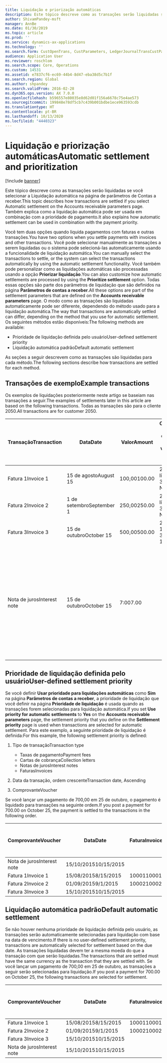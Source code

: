 ```yaml
---
title: Liquidação e priorização automáticas
description: Este tópico descreve como as transações serão liquidadas se você selecionar a Liquidação automática na página de parâmetros de Contas a receber. Também explica como a liquidação automática pode ser usada em combinação com a prioridade de pagamento.
author: ShivamPandey-msft
manager: AnnBe
ms.date: 01/30/2019
ms.topic: article
ms.prod: ''
ms.service: dynamics-ax-applications
ms.technology: ''
ms.search.form: CustOpenTrans, CustParameters, LedgerJournalTransCustPaym
audience: Application User
ms.reviewer: roschlom
ms.search.scope: Core, Operations
ms.custom: 14531
ms.assetid: e7837cf6-ec69-44b4-8d47-eba38d5c7b1f
ms.search.region: Global
ms.author: shpandey
ms.search.validFrom: 2016-02-28
ms.dyn365.ops.version: AX 7.0.0
ms.openlocfilehash: b596557e80035e8d62d01f156a6678c75e4ae573
ms.sourcegitcommit: 199848e78df5cb7c439b001bdbe1ece963593cdb
ms.translationtype: HT
ms.contentlocale: pt-BR
ms.lasthandoff: 10/13/2020
ms.locfileid: "4440323"
---
```

# <a name="automatic-settlement-and-prioritization"></a><span data-ttu-id="e93b1-104">Liquidação e priorização automáticas</span><span class="sxs-lookup"><span data-stu-id="e93b1-104">Automatic settlement and prioritization</span></span>

[!include [banner](../includes/banner.md)]

<span data-ttu-id="e93b1-105">Este tópico descreve como as transações serão liquidadas se você selecionar a Liquidação automática na página de parâmetros de Contas a receber.</span><span class="sxs-lookup"><span data-stu-id="e93b1-105">This topic describes how transactions are settled if you select Automatic settlement on the Accounts receivable parameters page.</span></span> <span data-ttu-id="e93b1-106">Também explica como a liquidação automática pode ser usada em combinação com a prioridade de pagamento.</span><span class="sxs-lookup"><span data-stu-id="e93b1-106">It also explains how automatic settlement can be used in combination with the payment priority.</span></span>

<span data-ttu-id="e93b1-107">Você tem duas opções quando liquida pagamentos com faturas e outras transações.</span><span class="sxs-lookup"><span data-stu-id="e93b1-107">You have two options when you settle payments with invoices and other transactions.</span></span> <span data-ttu-id="e93b1-108">Você pode selecionar manualmente as transações a serem liquidadas ou o sistema pode selecioná-las automaticamente usando a funcionalidade de liquidação automática.</span><span class="sxs-lookup"><span data-stu-id="e93b1-108">You can manually select the transactions to settle, or the system can select the transactions automatically by using the automatic settlement functionality.</span></span> <span data-ttu-id="e93b1-109">Você também pode personalizar como as liquidações automáticas são processadas usando a opção **Priorizar liquidação**.</span><span class="sxs-lookup"><span data-stu-id="e93b1-109">You can also customize how automatic settlements are processed by using the **Prioritize settlement** option.</span></span> <span data-ttu-id="e93b1-110">Todas essas opções são parte dos parâmetros de liquidação que são definidos na página **Parâmetros de contas a receber**.</span><span class="sxs-lookup"><span data-stu-id="e93b1-110">All these options are part of the settlement parameters that are defined on the **Accounts receivable parameters** page.</span></span> <span data-ttu-id="e93b1-111">O modo como as transações são liquidadas automaticamente pode ser diferente, dependendo do método usado para a liquidação automática.</span><span class="sxs-lookup"><span data-stu-id="e93b1-111">The way that transactions are automatically settled can differ, depending on the method that you use for automatic settlement.</span></span> <span data-ttu-id="e93b1-112">Os seguintes métodos estão disponíveis:</span><span class="sxs-lookup"><span data-stu-id="e93b1-112">The following methods are available:</span></span>

-   <span data-ttu-id="e93b1-113">Prioridade de liquidação definida pelo usuário</span><span class="sxs-lookup"><span data-stu-id="e93b1-113">User-defined settlement priority</span></span>
-   <span data-ttu-id="e93b1-114">Liquidação automática padrão</span><span class="sxs-lookup"><span data-stu-id="e93b1-114">Default automatic settlement</span></span>

<span data-ttu-id="e93b1-115">As seções a seguir descrevem como as transações são liquidadas para cada método.</span><span class="sxs-lookup"><span data-stu-id="e93b1-115">The following sections describe how transactions are settled for each method.</span></span>

## <a name="example-transactions"></a><span data-ttu-id="e93b1-116">Transações de exemplo</span><span class="sxs-lookup"><span data-stu-id="e93b1-116">Example transactions</span></span>
<span data-ttu-id="e93b1-117">Os exemplos de liquidações posteriormente neste artigo se baseiam nas transações a seguir.</span><span class="sxs-lookup"><span data-stu-id="e93b1-117">The examples of settlements later in this article are based on the following transactions.</span></span> <span data-ttu-id="e93b1-118">Todas as transações são para o cliente 2050.</span><span class="sxs-lookup"><span data-stu-id="e93b1-118">All transactions are for customer 2050.</span></span>

| <span data-ttu-id="e93b1-119">Transação</span><span class="sxs-lookup"><span data-stu-id="e93b1-119">Transaction</span></span>   | <span data-ttu-id="e93b1-120">Data</span><span class="sxs-lookup"><span data-stu-id="e93b1-120">Date</span></span>        | <span data-ttu-id="e93b1-121">Valor</span><span class="sxs-lookup"><span data-stu-id="e93b1-121">Amount</span></span> | <span data-ttu-id="e93b1-122">Condições de desconto à vista</span><span class="sxs-lookup"><span data-stu-id="e93b1-122">Cash discount terms</span></span> | <span data-ttu-id="e93b1-123">Data do desconto à vista</span><span class="sxs-lookup"><span data-stu-id="e93b1-123">Cash discount date</span></span> | <span data-ttu-id="e93b1-124">Comentários</span><span class="sxs-lookup"><span data-stu-id="e93b1-124">Comments</span></span>                                                                                                                                                                                      |
|---------------|-------------|--------|---------------------|--------------------|-----------------------------------------------------------------------------------------------------------------------------------------------------------------------------------------------|
| <span data-ttu-id="e93b1-125">Fatura 1</span><span class="sxs-lookup"><span data-stu-id="e93b1-125">Invoice 1</span></span>     | <span data-ttu-id="e93b1-126">15 de agosto</span><span class="sxs-lookup"><span data-stu-id="e93b1-126">August 15</span></span>   | <span data-ttu-id="e93b1-127">100,00</span><span class="sxs-lookup"><span data-stu-id="e93b1-127">100.00</span></span> | <span data-ttu-id="e93b1-128">2%14, líquido 30</span><span class="sxs-lookup"><span data-stu-id="e93b1-128">2%14, Net 30</span></span>        | <span data-ttu-id="e93b1-129">29 de agosto</span><span class="sxs-lookup"><span data-stu-id="e93b1-129">August 29</span></span>          |                                                                                                                                                                                               |
| <span data-ttu-id="e93b1-130">Fatura 2</span><span class="sxs-lookup"><span data-stu-id="e93b1-130">Invoice 2</span></span>     | <span data-ttu-id="e93b1-131">1 de setembro</span><span class="sxs-lookup"><span data-stu-id="e93b1-131">September 1</span></span> | <span data-ttu-id="e93b1-132">250,00</span><span class="sxs-lookup"><span data-stu-id="e93b1-132">250.00</span></span> | <span data-ttu-id="e93b1-133">2%14, líquido 30</span><span class="sxs-lookup"><span data-stu-id="e93b1-133">2%14, Net 30</span></span>        | <span data-ttu-id="e93b1-134">15 de setembro</span><span class="sxs-lookup"><span data-stu-id="e93b1-134">September 15</span></span>       |                                                                                                                                                                                               |
| <span data-ttu-id="e93b1-135">Fatura 3</span><span class="sxs-lookup"><span data-stu-id="e93b1-135">Invoice 3</span></span>     | <span data-ttu-id="e93b1-136">15 de outubro</span><span class="sxs-lookup"><span data-stu-id="e93b1-136">October 15</span></span>  | <span data-ttu-id="e93b1-137">500,00</span><span class="sxs-lookup"><span data-stu-id="e93b1-137">500.00</span></span> | <span data-ttu-id="e93b1-138">2% 14/Líquido 30</span><span class="sxs-lookup"><span data-stu-id="e93b1-138">2% 14/Net 30</span></span>        | <span data-ttu-id="e93b1-139">29 de outubro</span><span class="sxs-lookup"><span data-stu-id="e93b1-139">October 29</span></span>         |                                                                                                                                                                                               |
| <span data-ttu-id="e93b1-140">Nota de juros</span><span class="sxs-lookup"><span data-stu-id="e93b1-140">Interest note</span></span> | <span data-ttu-id="e93b1-141">15 de outubro</span><span class="sxs-lookup"><span data-stu-id="e93b1-141">October 15</span></span>  | <span data-ttu-id="e93b1-142">7:00</span><span class="sxs-lookup"><span data-stu-id="e93b1-142">7.00</span></span>   |                     |                    | <span data-ttu-id="e93b1-143">Esta nota de juros destina-se à fatura 1 e à fatura 2.</span><span class="sxs-lookup"><span data-stu-id="e93b1-143">This interest note is for invoice 1 and invoice 2.</span></span> <span data-ttu-id="e93b1-144">O valor é calculado como 2% de juros em valores devidos com 30 ou mais dias de atraso.</span><span class="sxs-lookup"><span data-stu-id="e93b1-144">The amount is calculated as 2-percent interest on amounts that are 30 or more days past due.</span></span> <span data-ttu-id="e93b1-145">Por exemplo, 0,02 × (100,00 + 250,00) = 7,00.</span><span class="sxs-lookup"><span data-stu-id="e93b1-145">For example, 0.02 × (100.00 + 250.00) = 7.00.</span></span> |

## <a name="user-defined-settlement-priority"></a><span data-ttu-id="e93b1-146">Prioridade de liquidação definida pelo usuário</span><span class="sxs-lookup"><span data-stu-id="e93b1-146">User-defined settlement priority</span></span>
<span data-ttu-id="e93b1-147">Se você definir **Usar prioridade para liquidações automáticas** como **Sim** na página **Parâmetros de contas a receber**, a prioridade de liquidação que você definir na página **Prioridade de liquidação** é usada quando as transações forem selecionadas para liquidação automática.</span><span class="sxs-lookup"><span data-stu-id="e93b1-147">If you set **Use priority for automatic settlements** to **Yes** on the **Accounts receivable parameters** page, the settlement priority that you define on the **Settlement priority** page is used when transactions are selected for automatic settlement.</span></span> <span data-ttu-id="e93b1-148">Para este exemplo, a seguinte prioridade de liquidação é definida:</span><span class="sxs-lookup"><span data-stu-id="e93b1-148">For this example, the following settlement priority is defined:</span></span>

1.  <span data-ttu-id="e93b1-149">Tipo de transação</span><span class="sxs-lookup"><span data-stu-id="e93b1-149">Transaction type</span></span>
    -   <span data-ttu-id="e93b1-150">Taxas de pagamento</span><span class="sxs-lookup"><span data-stu-id="e93b1-150">Payment fees</span></span>
    -   <span data-ttu-id="e93b1-151">Cartas de cobrança</span><span class="sxs-lookup"><span data-stu-id="e93b1-151">Collection letters</span></span>
    -   <span data-ttu-id="e93b1-152">Notas de juros</span><span class="sxs-lookup"><span data-stu-id="e93b1-152">Interest notes</span></span>
    -   <span data-ttu-id="e93b1-153">Faturas</span><span class="sxs-lookup"><span data-stu-id="e93b1-153">Invoices</span></span>

2.  <span data-ttu-id="e93b1-154">Data da transação, ordem crescente</span><span class="sxs-lookup"><span data-stu-id="e93b1-154">Transaction date, Ascending</span></span>
3.  <span data-ttu-id="e93b1-155">Comprovante</span><span class="sxs-lookup"><span data-stu-id="e93b1-155">Voucher</span></span>

<span data-ttu-id="e93b1-156">Se você lançar um pagamento de 700,00 em 25 de outubro, o pagamento é liquidado para transações na seguinte ordem.</span><span class="sxs-lookup"><span data-stu-id="e93b1-156">If you post a payment for 700.00 on October 25, the payment is settled to the transactions in the following order.</span></span>

| <span data-ttu-id="e93b1-157">Comprovante</span><span class="sxs-lookup"><span data-stu-id="e93b1-157">Voucher</span></span>       | <span data-ttu-id="e93b1-158">Data</span><span class="sxs-lookup"><span data-stu-id="e93b1-158">Date</span></span>       | <span data-ttu-id="e93b1-159">Fatura</span><span class="sxs-lookup"><span data-stu-id="e93b1-159">Invoice</span></span> | <span data-ttu-id="e93b1-160">Valor na moeda da transação</span><span class="sxs-lookup"><span data-stu-id="e93b1-160">Amount in transaction currency</span></span> | <span data-ttu-id="e93b1-161">Valor para liquidar</span><span class="sxs-lookup"><span data-stu-id="e93b1-161">Amount to settle</span></span> | <span data-ttu-id="e93b1-162">Saldo</span><span class="sxs-lookup"><span data-stu-id="e93b1-162">Balance</span></span> | <span data-ttu-id="e93b1-163">Moeda</span><span class="sxs-lookup"><span data-stu-id="e93b1-163">Currency</span></span> |
|---------------|------------|---------|--------------------------------|------------------|---------|----------|
| <span data-ttu-id="e93b1-164">Nota de juros</span><span class="sxs-lookup"><span data-stu-id="e93b1-164">Interest note</span></span> | <span data-ttu-id="e93b1-165">15/10/2015</span><span class="sxs-lookup"><span data-stu-id="e93b1-165">10/15/2015</span></span> |         | <span data-ttu-id="e93b1-166">7:00</span><span class="sxs-lookup"><span data-stu-id="e93b1-166">7.00</span></span>                           | <span data-ttu-id="e93b1-167">7:00</span><span class="sxs-lookup"><span data-stu-id="e93b1-167">7.00</span></span>             | <span data-ttu-id="e93b1-168">0,00</span><span class="sxs-lookup"><span data-stu-id="e93b1-168">0.00</span></span>    | <span data-ttu-id="e93b1-169">USD</span><span class="sxs-lookup"><span data-stu-id="e93b1-169">USD</span></span>      |
| <span data-ttu-id="e93b1-170">Fatura 1</span><span class="sxs-lookup"><span data-stu-id="e93b1-170">Invoice 1</span></span>     | <span data-ttu-id="e93b1-171">15/08/2015</span><span class="sxs-lookup"><span data-stu-id="e93b1-171">8/15/2015</span></span>  | <span data-ttu-id="e93b1-172">10001</span><span class="sxs-lookup"><span data-stu-id="e93b1-172">10001</span></span>   | <span data-ttu-id="e93b1-173">100,00</span><span class="sxs-lookup"><span data-stu-id="e93b1-173">100.00</span></span>                         | <span data-ttu-id="e93b1-174">100,00</span><span class="sxs-lookup"><span data-stu-id="e93b1-174">100.00</span></span>           | <span data-ttu-id="e93b1-175">0,00</span><span class="sxs-lookup"><span data-stu-id="e93b1-175">0.00</span></span>    | <span data-ttu-id="e93b1-176">USD</span><span class="sxs-lookup"><span data-stu-id="e93b1-176">USD</span></span>      |
| <span data-ttu-id="e93b1-177">Fatura 2</span><span class="sxs-lookup"><span data-stu-id="e93b1-177">Invoice 2</span></span>     | <span data-ttu-id="e93b1-178">01/09/2015</span><span class="sxs-lookup"><span data-stu-id="e93b1-178">9/1/2015</span></span>   | <span data-ttu-id="e93b1-179">10002</span><span class="sxs-lookup"><span data-stu-id="e93b1-179">10002</span></span>   | <span data-ttu-id="e93b1-180">250,00</span><span class="sxs-lookup"><span data-stu-id="e93b1-180">250.00</span></span>                         | <span data-ttu-id="e93b1-181">250,00</span><span class="sxs-lookup"><span data-stu-id="e93b1-181">250.00</span></span>           | <span data-ttu-id="e93b1-182">0,00</span><span class="sxs-lookup"><span data-stu-id="e93b1-182">0.00</span></span>    | <span data-ttu-id="e93b1-183">USD</span><span class="sxs-lookup"><span data-stu-id="e93b1-183">USD</span></span>      |
| <span data-ttu-id="e93b1-184">Fatura 3</span><span class="sxs-lookup"><span data-stu-id="e93b1-184">Invoice 3</span></span>     | <span data-ttu-id="e93b1-185">15/10/2015</span><span class="sxs-lookup"><span data-stu-id="e93b1-185">10/15/2015</span></span> |         | <span data-ttu-id="e93b1-186">500,00</span><span class="sxs-lookup"><span data-stu-id="e93b1-186">500.00</span></span>                         | <span data-ttu-id="e93b1-187">343,00</span><span class="sxs-lookup"><span data-stu-id="e93b1-187">343.00</span></span>           | <span data-ttu-id="e93b1-188">157,00</span><span class="sxs-lookup"><span data-stu-id="e93b1-188">157.00</span></span>  | <span data-ttu-id="e93b1-189">USD</span><span class="sxs-lookup"><span data-stu-id="e93b1-189">USD</span></span>      |

## <a name="default-automatic-settlement"></a><span data-ttu-id="e93b1-190">Liquidação automática padrão</span><span class="sxs-lookup"><span data-stu-id="e93b1-190">Default automatic settlement</span></span>
<span data-ttu-id="e93b1-191">Se não houver nenhuma prioridade de liquidação definida pelo usuário, as transações serão automaticamente selecionadas para liquidação com base na data de vencimento.</span><span class="sxs-lookup"><span data-stu-id="e93b1-191">If there is no user-defined settlement priority, transactions are automatically selected for settlement based on the due date.</span></span> <span data-ttu-id="e93b1-192">As transações liquidadas devem ter a mesma moeda do que a transação com que serão liquidadas.</span><span class="sxs-lookup"><span data-stu-id="e93b1-192">The transactions that are settled must have the same currency as the transaction that they are settled with.</span></span> <span data-ttu-id="e93b1-193">Se você lançar um pagamento de 700,00 em 25 de outubro, as transações a seguir serão selecionadas para liquidação.</span><span class="sxs-lookup"><span data-stu-id="e93b1-193">If you post a payment for 700.00 on October 25, the following transactions are selected for settlement.</span></span>

| <span data-ttu-id="e93b1-194">Comprovante</span><span class="sxs-lookup"><span data-stu-id="e93b1-194">Voucher</span></span>       | <span data-ttu-id="e93b1-195">Data</span><span class="sxs-lookup"><span data-stu-id="e93b1-195">Date</span></span>       | <span data-ttu-id="e93b1-196">Fatura</span><span class="sxs-lookup"><span data-stu-id="e93b1-196">Invoice</span></span> | <span data-ttu-id="e93b1-197">Valor na moeda da transação</span><span class="sxs-lookup"><span data-stu-id="e93b1-197">Amount in transaction currency</span></span> | <span data-ttu-id="e93b1-198">Valor para liquidar</span><span class="sxs-lookup"><span data-stu-id="e93b1-198">Amount to settle</span></span> | <span data-ttu-id="e93b1-199">Saldo</span><span class="sxs-lookup"><span data-stu-id="e93b1-199">Balance</span></span> | <span data-ttu-id="e93b1-200">Moeda</span><span class="sxs-lookup"><span data-stu-id="e93b1-200">Currency</span></span> |
|---------------|------------|---------|--------------------------------|------------------|---------|----------|
| <span data-ttu-id="e93b1-201">Fatura 1</span><span class="sxs-lookup"><span data-stu-id="e93b1-201">Invoice 1</span></span>     | <span data-ttu-id="e93b1-202">15/08/2015</span><span class="sxs-lookup"><span data-stu-id="e93b1-202">8/15/2015</span></span>  | <span data-ttu-id="e93b1-203">10001</span><span class="sxs-lookup"><span data-stu-id="e93b1-203">10001</span></span>   | <span data-ttu-id="e93b1-204">100,00</span><span class="sxs-lookup"><span data-stu-id="e93b1-204">100.00</span></span>                         | <span data-ttu-id="e93b1-205">100,00</span><span class="sxs-lookup"><span data-stu-id="e93b1-205">100.00</span></span>           | <span data-ttu-id="e93b1-206">0,00</span><span class="sxs-lookup"><span data-stu-id="e93b1-206">0.00</span></span>    | <span data-ttu-id="e93b1-207">USD</span><span class="sxs-lookup"><span data-stu-id="e93b1-207">USD</span></span>      |
| <span data-ttu-id="e93b1-208">Fatura 2</span><span class="sxs-lookup"><span data-stu-id="e93b1-208">Invoice 2</span></span>     | <span data-ttu-id="e93b1-209">01/09/2015</span><span class="sxs-lookup"><span data-stu-id="e93b1-209">9/1/2015</span></span>   | <span data-ttu-id="e93b1-210">10002</span><span class="sxs-lookup"><span data-stu-id="e93b1-210">10002</span></span>   | <span data-ttu-id="e93b1-211">250,00</span><span class="sxs-lookup"><span data-stu-id="e93b1-211">250.00</span></span>                         | <span data-ttu-id="e93b1-212">250,00</span><span class="sxs-lookup"><span data-stu-id="e93b1-212">250.00</span></span>           | <span data-ttu-id="e93b1-213">0,00</span><span class="sxs-lookup"><span data-stu-id="e93b1-213">0.00</span></span>    | <span data-ttu-id="e93b1-214">USD</span><span class="sxs-lookup"><span data-stu-id="e93b1-214">USD</span></span>      |
| <span data-ttu-id="e93b1-215">Fatura 3</span><span class="sxs-lookup"><span data-stu-id="e93b1-215">Invoice 3</span></span>     | <span data-ttu-id="e93b1-216">15/10/2015</span><span class="sxs-lookup"><span data-stu-id="e93b1-216">10/15/2015</span></span> |         | <span data-ttu-id="e93b1-217">500.00</span><span class="sxs-lookup"><span data-stu-id="e93b1-217">500.00</span></span>                         | <span data-ttu-id="e93b1-218">350.00</span><span class="sxs-lookup"><span data-stu-id="e93b1-218">350.00</span></span>           | <span data-ttu-id="e93b1-219">150.00</span><span class="sxs-lookup"><span data-stu-id="e93b1-219">150.00</span></span>  | <span data-ttu-id="e93b1-220">USD</span><span class="sxs-lookup"><span data-stu-id="e93b1-220">USD</span></span>      |
| <span data-ttu-id="e93b1-221">Nota de juros</span><span class="sxs-lookup"><span data-stu-id="e93b1-221">Interest note</span></span> | <span data-ttu-id="e93b1-222">15/10/2015</span><span class="sxs-lookup"><span data-stu-id="e93b1-222">10/15/2015</span></span> |         | <span data-ttu-id="e93b1-223">7.00</span><span class="sxs-lookup"><span data-stu-id="e93b1-223">7.00</span></span>                           | <span data-ttu-id="e93b1-224">0,00</span><span class="sxs-lookup"><span data-stu-id="e93b1-224">0.00</span></span>             | <span data-ttu-id="e93b1-225">7.00</span><span class="sxs-lookup"><span data-stu-id="e93b1-225">7.00</span></span>    | <span data-ttu-id="e93b1-226">USD</span><span class="sxs-lookup"><span data-stu-id="e93b1-226">USD</span></span>      |





